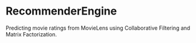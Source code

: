 # RecommenderEngine
Predicting movie ratings from MovieLens using Collaborative Filtering and Matrix Factorization.
